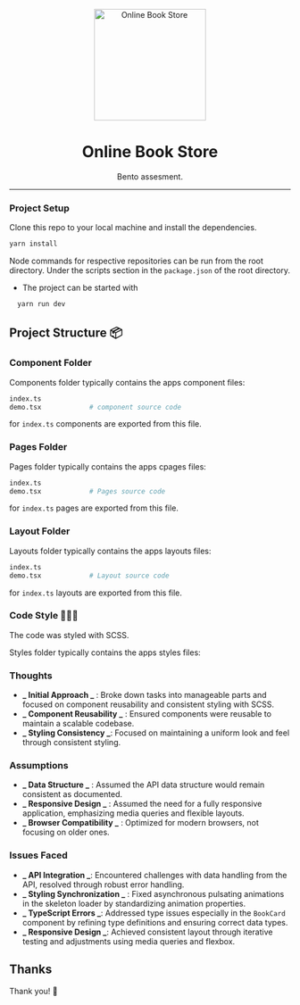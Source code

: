 <p align="center">
  <a href="https://github.com/Reuben-Victoria/bento-assessment">
  <img src="./book.jpeg" alt="Online Book Store" width="200">
  </a>
</p>

<h1 align="center">
  Online Book Store
</h3>

<p align="center">
  Bento assesment.
</p>

---

### Project Setup

Clone this repo to your local machine and install the dependencies.

```bash
yarn install
```

Node commands for respective repositories can be run from the root directory. Under the scripts section in the `package.json` of the root directory.

- The project can be started with

```bash
  yarn run dev
```

## Project Structure 📦

### Component Folder

Components folder typically contains the apps component files:

```bash
index.ts
demo.tsx            # component source code
```

for `index.ts` components are exported from this file.

### Pages Folder

Pages folder typically contains the apps cpages files:

```bash
index.ts
demo.tsx            # Pages source code
```

for `index.ts` pages are exported from this file.

### Layout Folder

Layouts folder typically contains the apps layouts files:

```bash
index.ts
demo.tsx            # Layout source code
```

for `index.ts` layouts are exported from this file.

### Code Style 🧑🏽‍💻

The code was styled with SCSS.

Styles folder typically contains the apps styles files:

### Thoughts

- **_ Initial Approach _** : Broke down tasks into manageable parts and focused on component reusability and consistent styling with SCSS.
- **_ Component Reusability _** : Ensured components were reusable to maintain a scalable codebase.
- **_ Styling Consistency _**: Focused on maintaining a uniform look and feel through consistent styling.

### Assumptions

- **_ Data Structure _** : Assumed the API data structure would remain consistent as documented.
- **_ Responsive Design _** : Assumed the need for a fully responsive application, emphasizing media queries and flexible layouts.
- **_ Browser Compatibility _** : Optimized for modern browsers, not focusing on older ones.

### Issues Faced

- **_ API Integration _**: Encountered challenges with data handling from the API, resolved through robust error handling.
- **_ Styling Synchronization _** : Fixed asynchronous pulsating animations in the skeleton loader by standardizing animation properties.
- **_ TypeScript Errors _**: Addressed type issues especially in the `BookCard` component by refining type definitions and ensuring correct data types.
- **_ Responsive Design _**: Achieved consistent layout through iterative testing and adjustments using media queries and flexbox.

## Thanks

Thank you! 🎉
